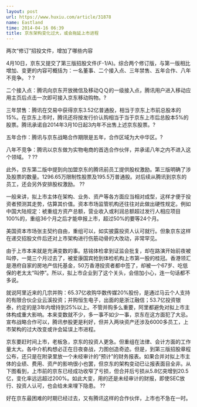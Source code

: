```yaml
---
layout: post
url: https://www.huxiu.com/article/31878
name: Eastland
time: 2014-04-16 06:39
title: 京东架构变化过大，或会拖延上市进程
---
```

两次“修订”招投文件，增加了哪些内容

4月10日，京东又提交了第三版招股文件(F-1/A)。综合两个修订版，与第一版相比增加、变更的内容可概括为：一名董事、二个接入点、三年禁售、五年合作、八年不竞争。 ? ?

二个接入点：腾讯向京东开放微信及移动ＱＱ的一级接入点，腾讯用户进入移动应用主页后点击一次即可接入京东移动购物。?

三年禁售：腾讯在交易中获得京东3.52亿普通股，相当于京东上市前总股本的15%。在京东上市时，腾讯还将按发行价认购相当于当于京东上市后总股本5%的股票。腾讯承诺自2014年3月10日起3内年不出售上述京东股票。?

五年合作：腾讯与京东战略合作期限是五年，合作区域为大中华区。?

八年不竞争：腾讯以京东做为实物电商的首选合作伙伴，并承诺八年之内不进入这个领域。 ? ??

此外，京东第二版中提到向加盟京东的腾讯前员工提供股权激励。第三版明确了涉及股票的数量。1296.65万限制性股票及195.5万普通股。对后续从腾讯到京东的员工，还会另外安排股权激励。 ??

一般来讲，拟上市主体在架构、业务、资产等各方面应当相对成型，这样才便于投资者预测其走势，估算其价值。资本市场监管机构还往往对此做出硬性规定。例如中国大陆规定：裭重组方资产总额，营业收入或利润总额超过发行人相应项目100%的，重组36个月之后才能申报上市，超过50%的要等24个月。

美国资本市场张主契约自由，重组可以，如实披露投资人认可就行。但象京东这样在递交招股文件后还对上市架构进行伤筋动骨的大改动，非常罕见。

由于上市本来就是充满变数的事。慈铭体检拿到证监会批复，却在路演开始前夜被叫停，一晃三个月过去了，被爱康国宾抢到体检机构上市第一股的桂冠。香港领汇是港府自家的房地产信托基金，50万香港投资者都中签了，却被一个67岁、吃低保的老太太“叫停”。所以，拟上市企业到了这个关头，会倍加小心，连一句话都不多说。

就说阿里近来的几宗并购：65.37亿收购华数传媒20%股份，是通过马云个人支持的有限合伙企业云溪投资；并购恒生电子，出面的是浙江融信；53.7亿投资银泰，约定的是3年内增持到25%以上。不管并购多么重要，阿里都避免对拟上市主体构成重大影响。本来变数就不少，多一事不如少一事，京东在这方面犯了大忌。宣布战略合作可以，腾讯参股更是利好，但并入两块资产还涉及6000多员工，上市架构的过大改变或许会延误上市进程。

京东要赶时间上市，老板急，京东的投资人更急。但重组在法律、会计方面的工作量太大。各中介机构想必正在日夜奋战，力图创造奇迹。但是，到第三版招股章程公布，还只是在附录里放一个未经审计的“预计”的财务报表。如果合并对拟上市主体的业绩、费用、资产的影响很小也罢，但京东的架构变动已让报表面目全非。从下图看到，上市前的京东已经成功收窄了亏损，但合并后亏损从5.8亿突增到20.5亿，变化率远远超过200%。如此大变，用的还是未经审计的财报，即使SEC放行、投资人认可，也会给未来埋下隐患。 ??

好在京东最困难的时期已经过去，又有腾讯这样的合作伙伴，上市也不急在一时。

